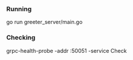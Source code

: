 ### Running

go run greeter_server/main.go

### Checking 

grpc-health-probe -addr :50051 -service Check

